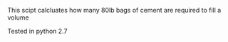 This scipt calcluates how many 80lb bags of cement are required to fill a volume

Tested in python 2.7
